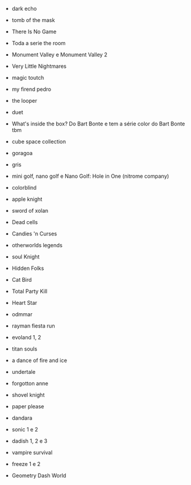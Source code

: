 - dark echo
- tomb of the mask
- There Is No Game 
- Toda a serie the room 
- Monument Valley e Monument Valley 2
- Very Little Nightmares
- magic toutch
- my firend pedro
- the looper 
- duet
- What's inside the box? Do Bart Bonte
e tem a série color do Bart Bonte tbm

- cube space collection
- goragoa 
- gris
- mini golf, nano golf e Nano Golf: Hole in One
 (nitrome company)
- colorblind 
- apple knight 
- sword of xolan
- Dead cells 
- Candies 'n Curses
- otherworlds legends 
- soul Knight 
- Hidden Folks
- Cat Bird
- Total Party Kill
- Heart Star
- odmmar 
- rayman fiesta run
- evoland 1, 2 
- titan souls 
- a dance of fire and ice 
- undertale 
- forgotton anne 
- shovel knight 
- paper please 
- dandara 
- sonic 1 e 2
- dadish 1, 2 e 3
- vampire survival 
- freeze 1 e 2
- Geometry Dash World